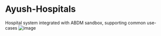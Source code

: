 # Ayush-Hospitals
Hospital system integrated with ABDM sandbox, supporting common use-cases
![image](https://user-images.githubusercontent.com/54362178/213464886-c6aafddc-fb42-487b-96c4-ada43d442d53.png)
